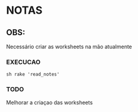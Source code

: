 # NOTAS
## OBS:
Necessário criar as worksheets na mão atualmente

### EXECUCAO
``sh
rake 'read_notes'
``

### TODO
Melhorar a criaçao das worksheets



